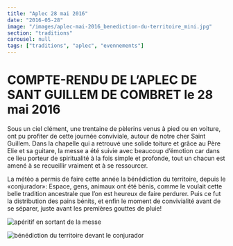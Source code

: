 ```yaml
---
title: "Aplec 28 mai 2016"
date: "2016-05-28"
image: "/images/aplec-mai-2016_benediction-du-territoire_mini.jpg"
section: "traditions"
carousel: null
tags: ["traditions", "aplec", "evennements"]
---
```


# COMPTE-RENDU DE L’APLEC DE SANT GUILLEM DE COMBRET le 28 mai 2016

Sous un ciel clément, une trentaine de pèlerins venus à pied ou en voiture, ont pu profiter de cette journée conviviale, autour de notre cher Saint Guillem. Dans la chapelle qui a retrouvé une solide toiture et grâce au Père Elie et sa guitare, la messe a été suivie avec beaucoup d’émotion car dans ce lieu porteur de spiritualité à la fois simple et profonde, tout un chacun est amené à se recueillir vraiment et à se ressourcer.

La météo a permis de faire cette année la bénédiction du territoire, depuis le «conjurador»: Espace, gens, animaux ont été bénis, comme le voulait cette belle tradition ancestrale que l’on est heureux de faire perdurer. Puis ce fut la distribution des pains bénits, et enfin le moment de convivialité avant de se séparer, juste avant les premières gouttes de pluie!

<img
  alt="apéritif en sortant de la messe"
  src="/images/aplec-mai-2016_sortie-de-messe_mini.jpg"
  class="article-img-small"
/>

<img
  alt="bénédiction du territoire devant le conjurador"
  src="/images/aplec-mai-2016_benediction-du-territoire_mini.jpg"
  class="article-img-small"
/>
